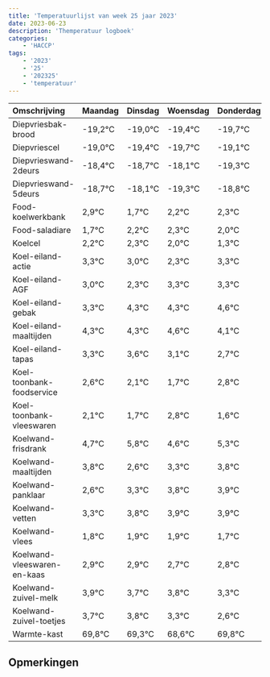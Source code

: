 ```yaml
---
title: 'Temperatuurlijst van week 25 jaar 2023'
date: 2023-06-23
description: 'Themperatuur logboek'
categories:
    - 'HACCP'
tags:
    - '2023'
    - '25'
    - '202325'
    - 'temperatuur'
---
```

|Omschrijving|Maandag|Dinsdag|Woensdag|Donderdag|Vrijdag|Zaterdag|Zondag|
|:---|:---|:---|:---|:---|:---|:---|:---|
|Diepvriesbak-brood|-19,2°C|-19,0°C|-19,4°C|-19,7°C|-19,1°C| | |
|Diepvriescel|-19,0°C|-19,4°C|-19,7°C|-19,1°C|-20,3°C| | |
|Diepvrieswand-2deurs|-18,4°C|-18,7°C|-18,1°C|-19,3°C|-18,8°C| | |
|Diepvrieswand-5deurs|-18,7°C|-18,1°C|-19,3°C|-18,8°C|-18,7°C| | |
|Food-koelwerkbank|2,9°C|1,7°C|2,2°C|2,3°C|2,0°C| | |
|Food-saladiare|1,7°C|2,2°C|2,3°C|2,0°C|1,3°C| | |
|Koelcel|2,2°C|2,3°C|2,0°C|1,3°C|2,3°C| | |
|Koel-eiland-actie|3,3°C|3,0°C|2,3°C|3,3°C|3,3°C| | |
|Koel-eiland-AGF|3,0°C|2,3°C|3,3°C|3,3°C|3,6°C| | |
|Koel-eiland-gebak|3,3°C|4,3°C|4,3°C|4,6°C|4,1°C| | |
|Koel-eiland-maaltijden|4,3°C|4,3°C|4,6°C|4,1°C|3,7°C| | |
|Koel-eiland-tapas|3,3°C|3,6°C|3,1°C|2,7°C|3,8°C| | |
|Koel-toonbank-foodservice|2,6°C|2,1°C|1,7°C|2,8°C|1,6°C| | |
|Koel-toonbank-vleeswaren|2,1°C|1,7°C|2,8°C|1,6°C|2,3°C| | |
|Koelwand-frisdrank|4,7°C|5,8°C|4,6°C|5,3°C|5,8°C| | |
|Koelwand-maaltijden|3,8°C|2,6°C|3,3°C|3,8°C|3,9°C| | |
|Koelwand-panklaar|2,6°C|3,3°C|3,8°C|3,9°C|3,9°C| | |
|Koelwand-vetten|3,3°C|3,8°C|3,9°C|3,9°C|3,7°C| | |
|Koelwand-vlees|1,8°C|1,9°C|1,9°C|1,7°C|1,8°C| | |
|Koelwand-vleeswaren-en-kaas|2,9°C|2,9°C|2,7°C|2,8°C|2,3°C| | |
|Koelwand-zuivel-melk|3,9°C|3,7°C|3,8°C|3,3°C|2,6°C| | |
|Koelwand-zuivel-toetjes|3,7°C|3,8°C|3,3°C|2,6°C|3,8°C| | |
|Warmte-kast|69,8°C|69,3°C|68,6°C|69,8°C|68,7°C| | |

## Opmerkingen


